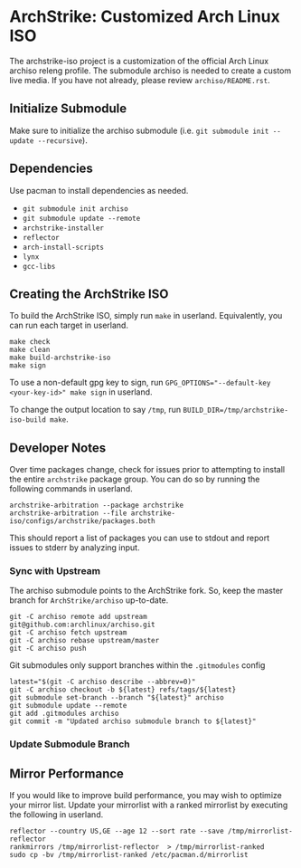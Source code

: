 # ArchStrike: Customized Arch Linux ISO     
The archstrike-iso project is a customization of the official Arch Linux archiso releng profile. The submodule archiso is needed to create a custom live media. If you have not already, please review `archiso/README.rst`.   

## Initialize Submodule
Make sure to initialize the archiso submodule (i.e. `git submodule init --update --recursive`).

## Dependencies
Use pacman to install dependencies as needed.
 * `git submodule init archiso`
 * `git submodule update --remote`
 * `archstrike-installer`
 * `reflector`
 * `arch-install-scripts`
 * `lynx`
 * `gcc-libs`

## Creating the ArchStrike ISO

To build the ArchStrike ISO, simply run `make` in userland. Equivalently, you can run each target in userland.
```shell
make check
make clean
make build-archstrike-iso
make sign
```
To use a non-default gpg key to sign, run `GPG_OPTIONS="--default-key <your-key-id>" make sign` in userland.    

To change the output location to say `/tmp`, run `BUILD_DIR=/tmp/archstrike-iso-build make`.    

## Developer Notes

Over time packages change, check for issues prior to attempting to install the entire `archstrike` package group. You can do so by running the following commands in userland.
```shell
archstrike-arbitration --package archstrike
archstrike-arbitration --file archstrike-iso/configs/archstrike/packages.both
```
This should report a list of packages you can use to stdout and report issues to stderr by analyzing input.

### Sync with Upstream
The archiso submodule points to the ArchStrike fork. So, keep the master branch for `ArchStrike/archiso` up-to-date.
```shell
git -C archiso remote add upstream git@github.com:archlinux/archiso.git
git -C archiso fetch upstream
git -C archiso rebase upstream/master
git -C archiso push
```
Git submodules only support branches within the `.gitmodules` config
```shell
latest="$(git -C archiso describe --abbrev=0)"
git -C archiso checkout -b ${latest} refs/tags/${latest}
git submodule set-branch --branch "${latest}" archiso
git submodule update --remote
git add .gitmodules archiso
git commit -m "Updated archiso submodule branch to ${latest}"
```
### Update Submodule Branch


## Mirror Performance 
If you would like to improve build performance, you may wish to optimize your mirror list. Update your mirrorlist with a ranked mirrorlist by executing the following in userland.
```
reflector --country US,GE --age 12 --sort rate --save /tmp/mirrorlist-reflector
rankmirrors /tmp/mirrorlist-reflector  > /tmp/mirrorlist-ranked
sudo cp -bv /tmp/mirrorlist-ranked /etc/pacman.d/mirrorlist
```

